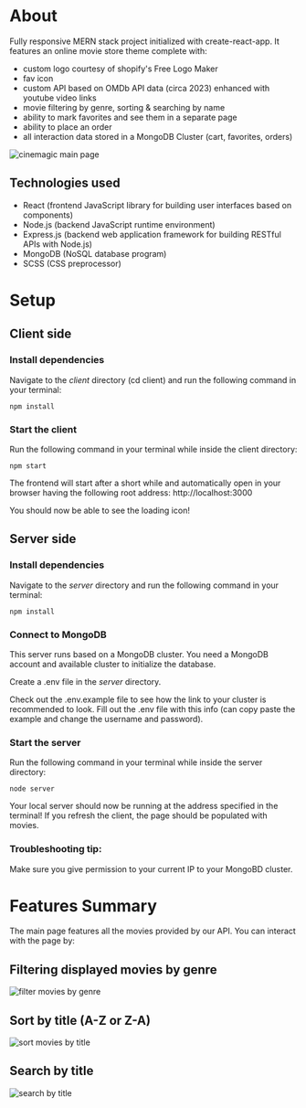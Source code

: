 # About

Fully responsive MERN stack project initialized with create-react-app. It features an online movie store theme complete with:

- custom logo courtesy of shopify's Free Logo Maker
- fav icon
- custom API based on OMDb API data (circa 2023) enhanced with youtube video links
- movie filtering by genre, sorting & searching by name
- ability to mark favorites and see them in a separate page
- ability to place an order
- all interaction data stored in a MongoDB Cluster (cart, favorites, orders)

![cinemagic main page](https://images2.imgbox.com/13/e3/RBxkpauM_o.jpg)

## Technologies used

- React (frontend JavaScript library for building user interfaces based on components)
- Node.js (backend JavaScript runtime environment)
- Express.js (backend web application framework for building RESTful APIs with Node.js)
- MongoDB (NoSQL database program)
- SCSS (CSS preprocessor)

# Setup

## Client side

### Install dependencies

Navigate to the *client* directory (cd client) and run the following command in your terminal:

```
npm install
```

### Start the client

Run the following command in your terminal while inside the client directory:

```
npm start
```

The frontend will start after a short while and automatically open in your browser having the following root address: http://localhost:3000 

You should now be able to see the loading icon!

## Server side

### Install dependencies

Navigate to the *server* directory and run the following command in your terminal:

```
npm install
```

### Connect to MongoDB

This server runs based on a MongoDB cluster. You need a MongoDB account and available cluster to initialize the database.

Create a .env file in the *server* directory. 

Check out the .env.example file to see how the link to your cluster is recommended to look. Fill out the .env file with this info (can copy paste the example and change the username and password). 

### Start the server

Run the following command in your terminal while inside the server directory:

```
node server
```

Your local server should now be running at the address specified in the terminal! If you refresh the client, the page should be populated with movies.  

### Troubleshooting tip:

Make sure you give permission to your current IP to your MongoBD cluster.

# Features Summary

The main page features all the movies provided by our API. You can interact with the page by:

## Filtering displayed movies by genre

![filter movies by genre](https://images2.imgbox.com/0e/24/eNd3DBpK_o.jpg)

## Sort by title (A-Z or Z-A)

![sort movies by title](https://images2.imgbox.com/81/3c/OEh9qejM_o.png)

## Search by title

![search by title](https://images2.imgbox.com/79/29/wZv8ngnU_o.gif)